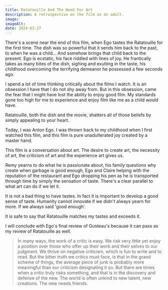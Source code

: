 ```yaml
---
title: Ratatouille And The Need For Art
description: A retrospective on the film as an adult.
image:
imageAlt:
date: 2024-03-27
---
```


There's a scene near the end of this film, when Ego tastes the Ratatouille for the first time. The dish was so powerful that it sends him back to the past, to when he was a child... And somehow brings that child back to the present. Ego is ecstatic, his face riddled with lines of joy. He frantically takes as many bites of the dish, sighing and exulting in the taste, his childhood overcoming the terrifying demeanor he possessed a few seconds ago.

I spend a lot of time thinking critically about the films I watch. It is an obsession I have that I do not shy away from. But in this obsession, came the fear that I might have lost the ability to enjoy good film. My standards gone too high for me to experience and enjoy film like me as a child would have.

Ratatouille, both the dish and the movie, shatters all of those beliefs by simply appealing to your heart.

Today, I was Anton Ego. I was thrown back to my childhood when I first watched this film, and this film is pure unadulterated joy created by a master hand.

This film is a conversation about art. The desire to create art, the necessity of art, the criticism of art and the experience art gives us.

Remy yearns to do what he is passionate about, his family questions why create when garbage is good enough, Ego and Claire helping with the reputation of the restaurant and Ego dropping his pen as he is transported through time by simply the sensation of taste. There's a clear parallel to what art can do if we let it.

It is not a bad thing to have tastes. In fact it is important to develop a good sense of taste. Humanity cannot innovate if we didn't always yearn for more. If we always said 'good enough'.

It is safe to say that Ratatouille matches my tastes and exceeds it.

I will conclude with Ego's final review of Gusteau's because it can pass as my review of Ratatouille as well.

> In many ways, the work of a critic is easy. We risk very little yet enjoy a position over those who offer up their work and their selves to our judgment. We thrive on negative criticism, which is fun to write and to read. But the bitter truth we critics must face, is that in the grand scheme of things, the average piece of junk is probably more meaningful than our criticism designating it so. But there are times when a critic truly risks something, and that is in the discovery and defense of the new. The world is often unkind to new talent, new creations. The new needs friends.
